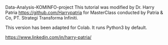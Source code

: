 Data-Analysis-KOMINFO-project
This tutorial was modified by Dr. Harry Patria https://github.com/Harrypatria for MasterClass conducted by Patria & Co, PT. Strategi Transforma Infiniti.

This version has been adapted for Colab. It runs Python3 by default.

https://www.linkedin.com/in/harry-patria/
